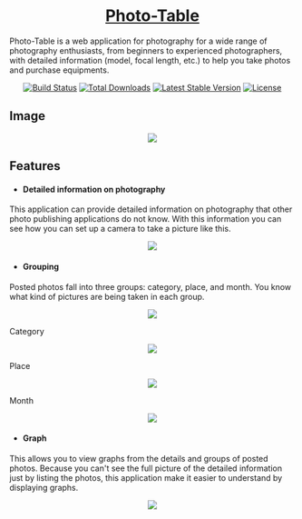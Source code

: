 <h1 align="center"><a href="https://gentle-lowlands-29872.herokuapp.com/" target="_blank">Photo-Table</a></h1>

Photo-Table is a web application for photography for a wide range of photography enthusiasts, from beginners to experienced photographers, with detailed information (model, focal length, etc.) to help you take photos and purchase equipments.

<p align="center">
<a href="https://travis-ci.org/laravel/framework"><img src="https://travis-ci.org/laravel/framework.svg" alt="Build Status"></a>
<a href="https://packagist.org/packages/laravel/framework"><img src="https://poser.pugx.org/laravel/framework/d/total.svg" alt="Total Downloads"></a>
<a href="https://packagist.org/packages/laravel/framework"><img src="https://poser.pugx.org/laravel/framework/v/stable.svg" alt="Latest Stable Version"></a>
<a href="https://packagist.org/packages/laravel/framework"><img src="https://poser.pugx.org/laravel/framework/license.svg" alt="License"></a>
</p>

## Image

<p align="center"><img src="https://user-images.githubusercontent.com/108485443/203186001-24b751ef-afd3-4900-8023-40041efd7ad6.png"></p>


## Features

- <h4>Detailed information on photography</h4>

<p>This application can provide detailed information on photography that other photo publishing applications do not know. With this information you can see how you can set up a camera to take a picture like this.</p>

<p align="center"><img src="https://user-images.githubusercontent.com/108485443/203188103-67858c72-54ef-4a87-9f83-844667de5c86.png"></p>

- <h4>Grouping</h4>

<p>Posted photos fall into three groups: category, place, and month. You know what kind of pictures are being taken in each group.</p>

<p align="center"><img src="https://user-images.githubusercontent.com/108485443/203190039-c510de94-d455-4366-97fe-bfd3ea29e1de.png"></p>

<p>Category</p>
<p align="center"><img src="https://user-images.githubusercontent.com/108485443/203190818-525858be-769c-4c9f-b69f-8eeeef9951e8.png"></p>

<p>Place</p>
<p align="center"><img src="https://user-images.githubusercontent.com/108485443/203190926-aa10ed4b-5427-4a7c-b46a-38b194f862a9.png"></p>

<p>Month</p>
<p align="center"><img src="https://user-images.githubusercontent.com/108485443/203191026-9387513f-2b16-42ad-9d8d-55d36567ef1d.png"></p>

- <h4>Graph</h4>

<p>This allows you to view graphs from the details and groups of posted photos. Because you can't see the full picture of the detailed information just by listing the photos, this application make it easier to understand by displaying graphs.</p>

<p align="center"><img src="https://user-images.githubusercontent.com/108485443/203191935-ac69c873-fd2e-4546-972f-d9592d3dad3d.png"></p>